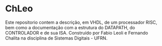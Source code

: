 # ChLeo

Este repositorio contem a descrição, em VHDL, de um processador RISC, bem como a documentação com a estrutura do DATAPATH, do CONTROLADOR e de sua ISA.
Construído por Fabio Leoli e Fernando Chalita na disciplina de Sistemas Digitais - UFRN. 
